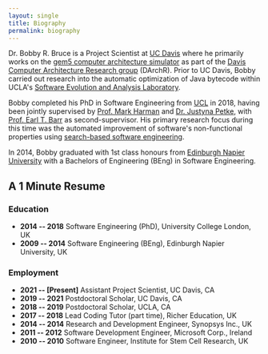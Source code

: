 ```yaml
---
layout: single
title: Biography
permalink: biography
---
```


Dr. Bobby R. Bruce is a Project Scientist at [UC Davis](
https://www.ucdavis.edu/) where he primarily works on the
[gem5 computer architecture simulator](http://www.gem5.org) as part of the
[Davis Computer Architecture Research group](https://arch.cs.ucdavis.edu)
(DArchR). Prior to UC Davis, Bobby carried out research into the automatic
optimization of Java bytecode within UCLA's
[Software Evolution and Analysis Laboratory](
http://web.cs.ucla.edu/~miryung/research.html).

Bobby completed his PhD in Software Engineering from [UCL](
https://www.ucl.ac.uk) in 2018, having been jointly supervised by
[Prof. Mark Harman](http://www0.cs.ucl.ac.uk/staff/M.Harman) and
[Dr. Justyna Petke](http://www0.cs.ucl.ac.uk/staff/J.Petke), with
[Prof. Earl T. Barr](http://earlbarr.com/) as second-supervisor. His primary
research focus during this time was the automated improvement of software's
non-functional properties using [search-based software engineering](
https://en.wikipedia.org/wiki/Search-based_software_engineering).

In 2014, Bobby graduated with 1st class honours from [Edinburgh Napier
University](https://www.napier.ac.uk) with a Bachelors of Engineering (BEng)
in Software Engineering.

## A 1 Minute Resume

### Education

* **2014 -- 2018** Software Engineering (PhD), University College London, UK
* **2009 -- 2014** Software Engineering (BEng), Edinburgh Napier University, UK

### Employment
* **2021 -- [Present]** Assistant Project Scientist, UC Davis, CA
* **2019 -- 2021** Postdoctoral Scholar, UC Davis, CA
* **2018 -- 2019** Postdoctoral Scholar, UCLA, CA
* **2017 -- 2018** Lead Coding Tutor (part time), Richer Education, UK
* **2014 -- 2014** Research and Development Engineer, Synopsys Inc., UK
* **2011 -- 2012** Software Development Engineer, Microsoft Corp., Ireland
* **2010 -- 2010** Software Engineer, Institute for Stem Cell Research, UK
